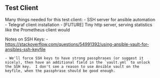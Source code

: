 ## Test Client

Many things needed for this test client:
    - SSH server for ansible automation
    - Telegraf client installation
    - [FUTURE] Tiny http server, serving statistics like the Prometheus client would

Notes on SSH Keys:
    - https://stackoverflow.com/questions/54991392/using-ansible-vault-for-ansibles-ssh-keyfile

    - We'll force SSH keys to have strong passphrases (or suggest it nicely), then have an additional field in the `vault.yml` to unlock the SSH key.  I don't see a reason to use Ansible vault on the keyfile, when the passphrase should be good enough.  
